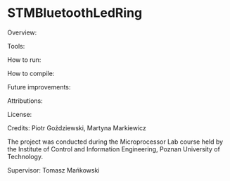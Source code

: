 # STMBluetoothLedRing

Overview:

Tools: 

How to run:

How to compile:

Future improvements:

Attributions:

License:

Credits:
Piotr Goździewski,
Martyna Markiewicz

The project was conducted during the Microprocessor Lab course held by the Institute of Control and Information Engineering, Poznan University of Technology.

Supervisor: Tomasz Mańkowski
